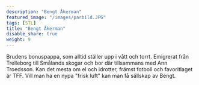 ```yaml
---
description: "Bengt Åkerman"
featured_image: "/images/parbild.JPG"
tags: [STL]
title: "Bengt Åkerman"
disable_share: true
weight: 9
---
```

Brudens bonuspappa, som alltid ställer upp i vått och torrt. Emigrerat från Trelleborg till Smålands skogar och bor där tillsammans med Ann Troedsson. Kan det mesta om el och idrotter, främst fotboll och favoritlaget är TFF. Vill man ha en nypa "frisk luft" kan man få sällskap av Bengt. 